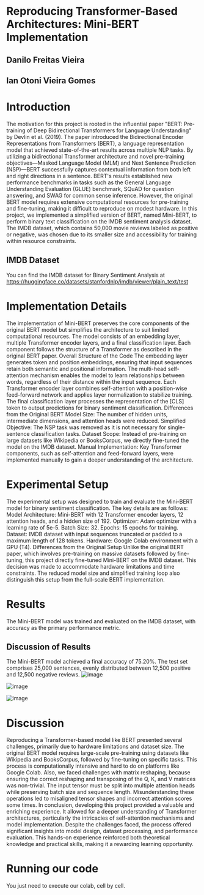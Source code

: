 # Reproducing Transformer-Based Architectures: Mini-BERT Implementation
## Danilo Freitas Vieira
## Ian Otoni Vieira Gomes

# Introduction
The motivation for this project is rooted in the influential paper "BERT: Pre-training of Deep Bidirectional Transformers for Language Understanding" by Devlin et al. (2019). The paper introduced the Bidirectional Encoder Representations from Transformers (BERT), a language representation model that achieved state-of-the-art results across multiple NLP tasks. By utilizing a bidirectional Transformer architecture and novel pre-training objectives—Masked Language Model (MLM) and Next Sentence Prediction (NSP)—BERT successfully captures contextual information from both left and right directions in a sentence.
BERT's results established new performance benchmarks in tasks such as the General Language Understanding Evaluation (GLUE) benchmark, SQuAD for question answering, and SWAG for common sense inference. However, the original BERT model requires extensive computational resources for pre-training and fine-tuning, making it difficult to reproduce on modest hardware.
In this project, we implemented a simplified version of BERT, named Mini-BERT, to perform binary text classification on the IMDB sentiment analysis dataset. The IMDB dataset, which contains 50,000 movie reviews labeled as positive or negative, was chosen due to its smaller size and accessibility for training within resource constraints.

## IMDB Dataset
You can find the IMDB dataset for Binary Sentiment Analysis at https://huggingface.co/datasets/stanfordnlp/imdb/viewer/plain_text/test

# Implementation Details
The implementation of Mini-BERT preserves the core components of the original BERT model but simplifies the architecture to suit limited computational resources. The model consists of an embedding layer, multiple Transformer encoder layers, and a final classification layer. Each component follows the structure of a Transformer as described in the original BERT paper.
Overall Structure of the Code
The embedding layer generates token and position embeddings, ensuring that input sequences retain both semantic and positional information.
The multi-head self-attention mechanism enables the model to learn relationships between words, regardless of their distance within the input sequence.
Each Transformer encoder layer combines self-attention with a position-wise feed-forward network and applies layer normalization to stabilize training.
The final classification layer processes the representation of the [CLS] token to output predictions for binary sentiment classification.
Differences from the Original BERT
Model Size: The number of hidden units, intermediate dimensions, and attention heads were reduced.
Simplified Objective: The NSP task was removed as it is not necessary for single-sentence classification tasks.
Dataset Scope: Instead of pre-training on large datasets like Wikipedia or BooksCorpus, we directly fine-tuned the model on the IMDB dataset.
Manual Implementation: Key Transformer components, such as self-attention and feed-forward layers, were implemented manually to gain a deeper understanding of the architecture.

# Experimental Setup
The experimental setup was designed to train and evaluate the Mini-BERT model for binary sentiment classification. The key details are as follows:
Model Architecture: Mini-BERT with 12 Transformer encoder layers, 12 attention heads, and a hidden size of 192.
Optimizer: Adam optimizer with a learning rate of 5e-5.
Batch Size: 32.
Epochs: 15 epochs for training.
Dataset: IMDB dataset with input sequences truncated or padded to a maximum length of 128 tokens.
Hardware: Google Colab environment with a GPU (T4). 
Differences from the Original Setup
Unlike the original BERT paper, which involves pre-training on massive datasets followed by fine-tuning, this project directly fine-tuned Mini-BERT on the IMDB dataset. This decision was made to accommodate hardware limitations and time constraints. The reduced model size and simplified training loop also distinguish this setup from the full-scale BERT implementation.

# Results
The Mini-BERT model was trained and evaluated on the IMDB dataset, with accuracy as the primary performance metric.
## Discussion of Results
The Mini-BERT model achieved a final accuracy of 75.20%. The test set comprises 25,000 sentences, evenly distributed between 12,500 positive and 12,500 negative reviews.
![image](https://github.com/user-attachments/assets/26fb109c-cef3-4441-8cd9-b393b08fa23b)

![image](https://github.com/user-attachments/assets/bd021629-c5c7-4da7-b062-d40aa7fb640d)

![image](https://github.com/user-attachments/assets/979e2d2f-378a-4ed5-be19-983c963cb755)

# Discussion
Reproducing a Transformer-based model like BERT presented several challenges, primarily due to hardware limitations and dataset size. The original BERT model requires large-scale pre-training using datasets like Wikipedia and BooksCorpus, followed by fine-tuning on specific tasks. This process is computationally intensive and hard to do on platforms like Google Colab. Also, we faced challenges with matrix reshaping, because ensuring the correct reshaping and transposing of the Q, K, and V matrices was non-trivial. The input tensor must be split into multiple attention heads while preserving batch size and sequence length. Misunderstanding these operations led to misaligned tensor shapes and incorrect attention scores some times. In conclusion, developing this project provided a valuable and enriching experience. It allowed for a deeper understanding of Transformer architectures, particularly the intricacies of self-attention mechanisms and model implementation. Despite the challenges faced, the process offered significant insights into model design, dataset processing, and performance evaluation. This hands-on experience reinforced both theoretical knowledge and practical skills, making it a rewarding learning opportunity.

# Running our code
You just need to execute our colab, cell by cell.

